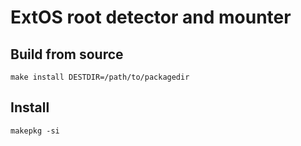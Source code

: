 # ExtOS root detector and mounter 

## Build from source

`make install DESTDIR=/path/to/packagedir`

## Install

`makepkg -si`
